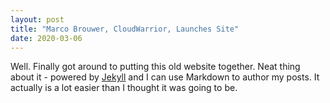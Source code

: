 ```yaml
---
layout: post
title: "Marco Brouwer, CloudWarrior, Launches Site"
date: 2020-03-06
---
```


Well. Finally got around to putting this old website together. Neat thing about it - powered by [Jekyll](http://jekyllrb.com) and I can use Markdown to author my posts. It actually is a lot easier than I thought it was going to be.